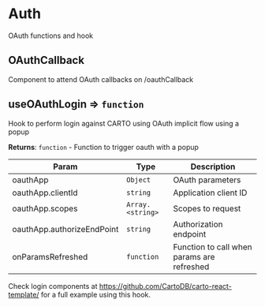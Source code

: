 # Auth

OAuth functions and hook

## OAuthCallback

Component to attend OAuth callbacks on /oauthCallback

## useOAuthLogin ⇒ <code>function</code>

Hook to perform login against CARTO using OAuth implicit flow using a popup

**Returns**: <code>function</code> - Function to trigger oauth with a popup

| Param                      | Type                              | Description                                |
| -------------------------- | --------------------------------- | ------------------------------------------ |
| oauthApp                   | <code>Object</code>               | OAuth parameters                           |
| oauthApp.clientId          | <code>string</code>               | Application client ID                      |
| oauthApp.scopes            | <code>Array.&lt;string&gt;</code> | Scopes to request                          |
| oauthApp.authorizeEndPoint | <code>string</code>               | Authorization endpoint                     |
| onParamsRefreshed          | <code>function</code>             | Function to call when params are refreshed |

Check login components at https://github.com/CartoDB/carto-react-template/ for a full example using this hook.
